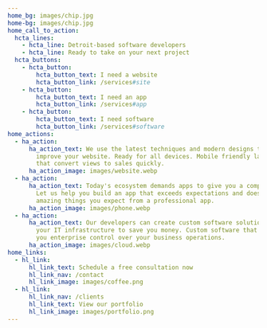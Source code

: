 ```yaml
---
home_bg: images/chip.jpg
home-bg: images/chip.jpg
home_call_to_action:
  hcta_lines:
    - hcta_line: Detroit-based software developers
    - hcta_line: Ready to take on your next project
  hcta_buttons:
    - hcta_button:
        hcta_button_text: I need a website
        hcta_button_link: /services#site
    - hcta_button:
        hcta_button_text: I need an app
        hcta_button_link: /services#app
    - hcta_button:
        hcta_button_text: I need software
        hcta_button_link: /services#software
home_actions:
  - ha_action:
      ha_action_text: We use the latest techniques and modern designs to build or
        improve your website. Ready for all devices. Mobile friendly layouts
        that convert views to sales quickly.
      ha_action_image: images/website.webp
  - ha_action:
      ha_action_text: Today's ecosystem demands apps to give you a competitive edge.
        Let us help you build an app that exceeds expectations and does the
        amazing things you expect from a professional app.
      ha_action_image: images/phone.webp
  - ha_action:
      ha_action_text: Our developers can create custom software solutions allowing
        your IT infrastructure to save you money. Custom software that will give
        you enterprise control over your business operations.
      ha_action_image: images/cloud.webp
home_links:
  - hl_link:
      hl_link_text: Schedule a free consultation now
      hl_link_nav: /contact
      hl_link_image: images/coffee.png
  - hl_link:
      hl_link_nav: /clients
      hl_link_text: View our portfolio
      hl_link_image: images/portfolio.png
---
```

